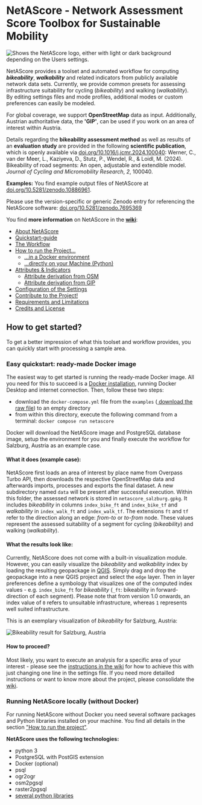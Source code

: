 # NetAScore - Network Assessment Score Toolbox for Sustainable Mobility

<picture>
  <source media="(prefers-color-scheme: dark)" srcset="https://github.com/plus-mobilitylab/netascore/assets/82904077/762dc210-1ca5-4ead-8aeb-522e974a93fe">
  <source media="(prefers-color-scheme: light)" srcset="https://github.com/plus-mobilitylab/netascore/assets/82904077/240d09f8-a728-41ec-b0e7-8bba8fac4d38">
  <img alt="Shows the NetAScore logo, either with light or dark background depending on the Users settings." src="https://github.com/plus-mobilitylab/netascore/assets/82904077/240d09f8-a728-41ec-b0e7-8bba8fac4d38">
</picture>



NetAScore provides a toolset and automated workflow for computing ***bikeability***, ***walkability*** and related indicators from publicly available network data sets. Currently, we provide common presets for assessing infrastructure suitability for cycling (*bikeability*) and walking (*walkability*). By editing settings files and mode profiles, additional modes or custom preferences can easily be modeled.

For global coverage, we support **OpenStreetMap** data as input. Additionally, Austrian authoritative data, the **'GIP'**, can be used if you work on an area of interest within Austria. 

Details regarding the **bikeability assessment method** as well as results of an **evaluation study** are provided in the following **scientific publication**, which is openly available via [doi.org/10.1016/j.jcmr.2024.100040](https://doi.org/10.1016/j.jcmr.2024.100040): Werner, C., van der Meer, L., Kaziyeva, D., Stutz, P., Wendel, R., & Loidl, M. (2024). Bikeability of road segments: An open, adjustable and extendible model. *Journal of Cycling and Micromobility Research*, *2*, 100040.

**Examples:** You find example output files of NetAScore at [doi.org/10.5281/zenodo.10886961](https://doi.org/10.5281/zenodo.10886961).

Please use the version-specific or generic Zenodo entry for referencing the NetAScore software: [doi.org/10.5281/zenodo.7695369](https://doi.org/10.5281/zenodo.7695369)

You find **more information** on NetAScore in the **[wiki](https://github.com/plus-mobilitylab/netascore/wiki)**:

* [About NetAScore](https://github.com/plus-mobilitylab/netascore/wiki)
* [Quickstart-guide](https://github.com/plus-mobilitylab/netascore/wiki/Quickstart%E2%80%90Guide)
* [The Workflow](https://github.com/plus-mobilitylab/netascore/wiki/The-workflow)
* [How to run the Project...](https://github.com/plus-mobilitylab/netascore/wiki/How-to-run-the-project)
  * [...in a Docker environment](https://github.com/plus-mobilitylab/netascore/wiki/How-to-run-the-project-in-a-Docker-environment)
  * [...directly on your Machine (Python)](https://github.com/plus-mobilitylab/netascore/wiki/Run-NetAScore-manually-with-Python)
* [Attributes & Indicators](https://github.com/plus-mobilitylab/netascore/wiki/Attributes-and-Indicators)
  * [Attribute derivation from OSM](https://github.com/plus-mobilitylab/netascore/wiki/Attribute-derivation-from-OSM)
  * [Attribute derivation from GIP](https://github.com/plus-mobilitylab/netascore/wiki/Attribute-derivation-from-GIP)
* [Configuration of the Settings](https://github.com/plus-mobilitylab/netascore/wiki/Configuration-of-the-settings)
* [Contribute to the Project!](https://github.com/plus-mobilitylab/netascore/wiki/How-to-contribute)
* [Requirements and Limitations](https://github.com/plus-mobilitylab/netascore/wiki/Requirements-and-Limitations)
* [Credits and License](https://github.com/plus-mobilitylab/netascore/wiki/Credits-and-license)

## How to get started?

To get a better impression of what this toolset and workflow provides, you can quickly start with processing a sample area.

### Easy quickstart: ready-made Docker image

The easiest way to get started is running the ready-made Docker image. All you need for this to succeed is a [Docker installation](https://docs.docker.com/engine/install/), running Docker Desktop and internet connection. Then, follow these two steps:

- download the `docker-compose.yml` file from the `examples` ([ download the raw file](https://github.com/plus-mobilitylab/netascore/blob/main/examples/docker-compose.yml)) to an empty directory
- from within this directory, execute the following command from a terminal:
  `docker compose run netascore`

Docker will download the NetAScore image and PostgreSQL database image, setup the environment for you and finally execute the workflow for Salzburg, Austria as an example case.

#### What it does (example case):

NetAScore first loads an area of interest by place name from Overpass Turbo API, then downloads the respective OpenStreetMap data and afterwards imports, processes and exports the final dataset. A new subdirectory named `data` will be present after successful execution. Within this folder, the assessed network is stored in `netascore_salzburg.gpkg`. It includes *bikeability* in columns `index_bike_ft` and `index_bike_tf` and *walkability* in `index_walk_ft` and `index_walk_tf`. The extensions `ft` and `tf` refer to the direction along an edge: *from-to* or *to-from* node. These values represent the assessed suitability of a segment for cycling (*bikeability*) and walking (*walkability*).

#### What the results look like:

Currently, NetAScore does not come with a built-in visualization module. However, you can easily visualize the *bikeability* and *walkability* index by loading the resulting geopackage in [QGIS](https://qgis.org). Simply drag and drop the geopackage into a new QGIS project and select the `edge` layer. Then in layer preferences define a symbology that visualizes one of the computed index values - e.g. `index_bike_ft` for *bikeability* (`_ft`: bikeability in forward-direction of each segment). Please note that from version 1.0 onwards, an index value of `0` refers to unsuitable infrastructure, whereas `1` represents well suited infrastructure.

This is an exemplary visualization of *bikeability* for Salzburg, Austria:

![Bikeability result for Salzburg, Austria](https://user-images.githubusercontent.com/24413180/229191339-7271e4ac-5a9b-4c12-ad02-dd3909215623.png)

#### How to proceed?

Most likely, you want to execute an analysis for a specific area of your interest - please see the [instructions in the wiki](https://github.com/plus-mobilitylab/netascore/wiki/How-to-run-the-project-in-a-Docker-environment#run-netascore-for-your-own-area-of-interest) for how to achieve this with just changing one line in the settings file.
If you need more detailled instructions or want to know more about the project, please consolidate the [wiki](https://github.com/plus-mobilitylab/netascore/wiki).

### Running NetAScore locally (without Docker)

For running NetAScore without Docker you need several software packages and Python libraries installed on your machine. You find all details in the section ["How to run the project"](https://github.com/plus-mobilitylab/netascore/wiki/How-to-run-the-project).

**NetAScore uses the following technologies:**

- python 3
- PostgreSQL with PostGIS extension
- Docker (optional)
- psql
- ogr2ogr
- osm2pgsql
- raster2pgsql
- [several python libraries](../main/requirements.txt)
